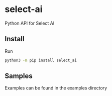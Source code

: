 # select-ai

Python API for Select AI

## Install

Run
```bash
python3 -m pip install select_ai
```

## Samples

Examples can be found in the examples directory
